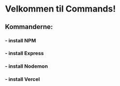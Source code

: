 # Velkommen til Commands!
## Kommanderne:
### - install NPM

### - install Express

### - install Nodemon

### - install Vercel